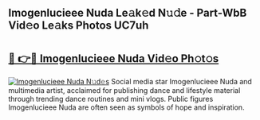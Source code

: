 ## Imogenlucieee Nuda Le𝚊k𝚎d N𝚞𝚍e - Part-WbB Vid𝚎o Le𝚊ks Photos UC7uh

# <h2><a href="http://fbf9oo7.evod.top/?m=Imogenlucieee+Nuda">🔗 👉🔴 Imogenlucieee Nuda Vid𝚎o Ph𝚘t𝚘s</a></h2>

[![Imogenlucieee Nuda N𝚞d𝚎s](https://i.imgur.com/8V9OHl7.gif)](http://fbf9oo7.evod.top/?m=Imogenlucieee+Nuda)
Social media star Imogenlucieee Nuda and multimedia artist, acclaimed for publishing dance and lifestyle material through trending dance routines and mini vlogs. Public figures Imogenlucieee Nuda are often seen as symbols of hope and inspiration. 

